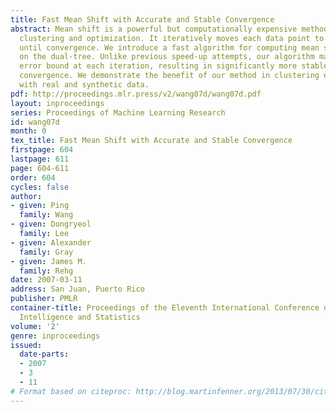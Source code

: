 ```yaml
---
title: Fast Mean Shift with Accurate and Stable Convergence
abstract: Mean shift is a powerful but computationally expensive method for nonparametric
  clustering and optimization. It iteratively moves each data point to its local mean
  until convergence. We introduce a fast algorithm for computing mean shift based
  on the dual-tree. Unlike previous speed-up attempts, our algorithm maintains a relative
  error bound at each iteration, resulting in significantly more stable and accurate
  convergence. We demonstrate the benefit of our method in clustering experiments
  with real and synthetic data.
pdf: http://proceedings.mlr.press/v2/wang07d/wang07d.pdf
layout: inproceedings
series: Proceedings of Machine Learning Research
id: wang07d
month: 0
tex_title: Fast Mean Shift with Accurate and Stable Convergence
firstpage: 604
lastpage: 611
page: 604-611
order: 604
cycles: false
author:
- given: Ping
  family: Wang
- given: Dongryeol
  family: Lee
- given: Alexander
  family: Gray
- given: James M.
  family: Rehg
date: 2007-03-11
address: San Juan, Puerto Rico
publisher: PMLR
container-title: Proceedings of the Eleventh International Conference on Artificial
  Intelligence and Statistics
volume: '2'
genre: inproceedings
issued:
  date-parts:
  - 2007
  - 3
  - 11
# Format based on citeproc: http://blog.martinfenner.org/2013/07/30/citeproc-yaml-for-bibliographies/
---
```


